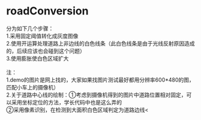 # roadConversion<br>
分为如下几个步骤：<br>
1.采用固定阈值转化成灰度图像<br>
2.使用开运算处理道路上非边线的白色线条（此白色线条是由于光线反射原因造成的，后续应该也会碰到这个问题）<br>
3.使用膨胀使白色区域扩大<br>
<br>
注：<br>
1.demo的图片是网上找的，大家如果找图片测试最好都用分辨率600*480的图，匹配小车上的摄像机）<br>
2.关于道路中心线的绘制：①考虑到摄像机得到的图片中道路位置相对固定，可以采用坐标定位的方法，学长代码中也是这么弄的<br>
                      ②采用像素识别，在检测到大面积白色区域判定为道路边线<
